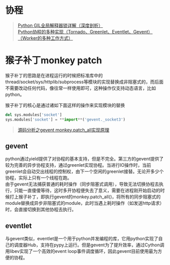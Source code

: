 # 协程

>[Python GIL全局解释器锁详解（深度剖析）](http://c.biancheng.net/view/5537.html)  
[Python协程的多种实现（Tornado、Greenlet、Eventlet、Gevent）（Worker的多种工作方式）](https://zhu327.github.io/2016/06/16/python%E5%8D%8F%E7%A8%8B/)


# 猴子补丁monkey patch
猴子补丁的思路是在进程运行的时候把标准库中的thread/socket/sys/httplib/subprocess等模块的实现替换成非阻塞式的，而后面不需要改动任何代码，像往常一样使用即可，这种操作仅支持动态语言，比如python。

猴子补丁的核心是通过诸如下面这样的操作来实现模块的替换
```python
del sys.modules['socket']
sys.modules['socket'] = **import**('gevent._socket3')
```

>[源码分析之gevent monkey.patch_all实现原理](http://xiaorui.cc/archives/3248)

## gevent
python通过yield提供了对协程的基本支持，但是不完全。第三方的gevent提供了较为完善的异步协程支持，通过greenlet实现协程。当进行IO操作时，当前greenlet会自动交出线程的控制权，由下一个空闲的greenlet接替。无论开多少个协程，实际上只有一个线程在跑。  
由于gevent无法捕获普通的耗时操作（同步阻塞式调用），导致无法切换协程去执行，只能一直傻傻等待，这时多开协程便失去了意义，需要在进程刚开始启动的时候打上猴子补丁，即执行gevent的monkey.patch_all()，将所有的同步阻塞式的module替换成异步非阻塞式的module，此时当遇上耗时操作（如发送http请求）时，会直接切换到其他协程去执行。

## eventlet
与gevent类似，eventlet是一个用于python并发编程的库，它用python实现了自己的调度器Hub，支持在pypy上运行。但是gevent为了提升效率，通过Cython调用libev实现了一个高效的event loop事件调度循环，因此gevent目前使用最为方便的协程。
